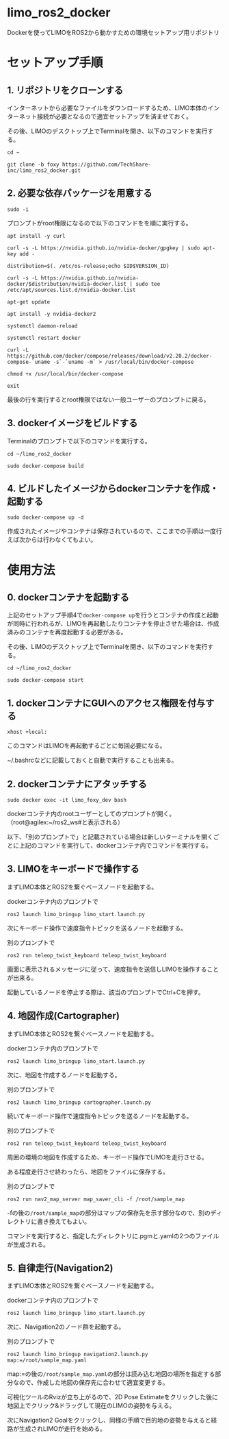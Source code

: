 # limo_ros2_docker
Dockerを使ってLIMOをROS2から動かすための環境セットアップ用リポジトリ

# セットアップ手順

## 1. リポジトリをクローンする

インターネットから必要なファイルをダウンロードするため、LIMO本体のインターネット接続が必要となるので適宜セットアップを済ませておく。

その後、LIMOのデスクトップ上でTerminalを開き、以下のコマンドを実行する。

~~~
cd ~

git clone -b foxy https://github.com/TechShare-inc/limo_ros2_docker.git
~~~

## 2. 必要な依存パッケージを用意する

~~~
sudo -i
~~~

プロンプトがroot権限になるので以下のコマンドをを順に実行する。

~~~
apt install -y curl

curl -s -L https://nvidia.github.io/nvidia-docker/gpgkey | sudo apt-key add -

distribution=$(. /etc/os-release;echo $ID$VERSION_ID)

curl -s -L https://nvidia.github.io/nvidia-docker/$distribution/nvidia-docker.list | sudo tee /etc/apt/sources.list.d/nvidia-docker.list

apt-get update

apt install -y nvidia-docker2

systemctl daemon-reload

systemctl restart docker

curl -L https://github.com/docker/compose/releases/download/v2.20.2/docker-compose-`uname -s`-`uname -m` > /usr/local/bin/docker-compose

chmod +x /usr/local/bin/docker-compose

exit
~~~

最後の行を実行するとroot権限ではない一般ユーザーのプロンプトに戻る。



## 3. dockerイメージをビルドする

Terminalのプロンプトで以下のコマンドを実行する。

~~~
cd ~/limo_ros2_docker

sudo docker-compose build
~~~

## 4. ビルドしたイメージからdockerコンテナを作成・起動する

~~~
sudo docker-compose up -d
~~~

作成されたイメージやコンテナは保存されているので、ここまでの手順は一度行えば次からは行わなくてもよい。

# 使用方法

## 0. dockerコンテナを起動する

上記のセットアップ手順4で`docker-compose up`を行うとコンテナの作成と起動が同時に行われるが、LIMOを再起動したりコンテナを停止させた場合は、作成済みのコンテナを再度起動する必要がある。

その後、LIMOのデスクトップ上でTerminalを開き、以下のコマンドを実行する。

~~~
cd ~/limo_ros2_docker

sudo docker-compose start
~~~



## 1. dockerコンテナにGUIへのアクセス権限を付与する

~~~
xhost +local:
~~~

このコマンドはLIMOを再起動するごとに毎回必要になる。

~/.bashrcなどに記載しておくと自動で実行することも出来る。




## 2. dockerコンテナにアタッチする

~~~
sudo docker exec -it limo_foxy_dev bash
~~~

dockerコンテナ内のrootユーザーとしてのプロンプトが開く。（root@agilex:~/ros2_ws#と表示される）

以下、「別のプロンプトで」と記載されている場合は新しいターミナルを開くごとに上記のコマンドを実行して、dockerコンテナ内でコマンドを実行する。






## 3. LIMOをキーボードで操作する

まずLIMO本体とROS2を繋ぐベースノードを起動する。

dockerコンテナ内のプロンプトで

~~~
ros2 launch limo_bringup limo_start.launch.py
~~~





次にキーボード操作で速度指令トピックを送るノードを起動する。

別のプロンプトで

~~~
ros2 run teleop_twist_keyboard teleop_twist_keyboard
~~~

画面に表示されるメッセージに従って、速度指令を送信しLIMOを操作することが出来る。

起動しているノードを停止する際は、該当のプロンプトでCtrl+Cを押す。





## 4. 地図作成(Cartographer)

まずLIMO本体とROS2を繋ぐベースノードを起動する。

dockerコンテナ内のプロンプトで

~~~
ros2 launch limo_bringup limo_start.launch.py
~~~

次に、地図を作成するノードを起動する。

別のプロンプトで

~~~
ros2 launch limo_bringup cartographer.launch.py
~~~

続いてキーボード操作で速度指令トピックを送るノードを起動する。

別のプロンプトで

~~~
ros2 run teleop_twist_keyboard teleop_twist_keyboard
~~~

周囲の環境の地図を作成するため、キーボード操作でLIMOを走行させる。

ある程度走行させ終わったら、地図をファイルに保存する。

別のプロンプトで

~~~
ros2 run nav2_map_server map_saver_cli -f /root/sample_map
~~~

-fの後の`/root/sample_map`の部分はマップの保存先を示す部分なので、別のディレクトリに書き換えてもよい。

コマンドを実行すると、指定したディレクトリに.pgmと.yamlの2つのファイルが生成される。






## 5. 自律走行(Navigation2)

まずLIMO本体とROS2を繋ぐベースノードを起動する。

dockerコンテナ内のプロンプトで

~~~
ros2 launch limo_bringup limo_start.launch.py
~~~

次に、Navigation2のノード群を起動する。

別のプロンプトで

~~~
ros2 launch limo_bringup navigation2.launch.py map:=/root/sample_map.yaml
~~~

map:=の後の`/root/sample_map.yaml`の部分は読み込む地図の場所を指定する部分なので、作成した地図の保存先に合わせて適宜変更する。

可視化ツールのRvizが立ち上がるので、2D Pose Estimateをクリックした後に地図上でクリック&ドラッグして現在のLIMOの姿勢を与える。

次にNavigation2 Goalをクリックし、同様の手順で目的地の姿勢を与えると経路が生成されLIMOが走行を始める。

